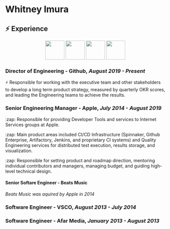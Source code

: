 # Whitney Imura


## :zap: Experience

<p align='center'>
 <img height="60" src="https://iconsetc.com/icons-watermarks/flat-square-white-on-black/bfa/bfa_brands-github-square/bfa_brands-github-square_flat-square-white-on-black_512x512.png">    
 <img height="60" src="https://encrypted-tbn0.gstatic.com/images?q=tbn:ANd9GcSDEhIr0bi1lsn-a6c5TtQNKihUftR7LBvOvg&usqp=CAU">
 <img height="60" src="https://i.pinimg.com/originals/f8/dc/5b/f8dc5b9909819a9b17c212f57ed637dc.png">
 <img height="60" src="https://media.glassdoor.com/sqll/735329/afar-media-squarelogo-1464078745383.png">
</p>


### Director of Engineering - Github,  _August 2019 - Present_

:zap: Responsible for working with the executive team and other stakeholders to develop a long term product strategy, measured by quarterly OKR scores, and leading the Engineering teams to achieve the results. 

### Senior Engineering Manager - Apple, _July 2014 - August 2019_

<p>:zap: Responsible for providing Developer Tools and services to Internet Services groups at Apple.</p>
<p>:zap: Main product areas included CI/CD Infrastructure (Spinnaker, Github Enterprise, Artifactory, Jenkins, and proprietary CI systems) and Quality Engineering services for distributed test execution, results storage, and visualization.</p>
<p>:zap: Responsible for setting product and roadmap direction, mentoring individual contributors and managers, managing budget, and guiding high-level technical design.</p>

#### Senior Softare Engineer - Beats Music
_Beats Music was aquired by Apple in 2014_


### Software Engineer - VSCO, _August 2013 - July 2014_



### Software Engineer - Afar Media, _January 2013 - August 2013_


